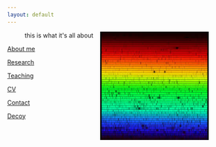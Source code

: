 ```yaml
---
layout: default
---
```

<figure>
  <img align="right" src= "./solarspec.jpg" width="250" height="250"/>
  <figcaption>this is what it's all about</figcaption>
</figure>


[About me](./aboutme.md)

[Research](./research.md)

[Teaching](./teaching.md)

[CV](./cv.md)

[Contact](./contact.md)

[Decoy](./decoy.md)

<!--[Other](./other.md)-->
<!--<figure>
  <img align="right" src= "./solarspec.jpg" width="250" height="250">
  <figcaption>this is what it's all about</figcaption>
</figure>-->
